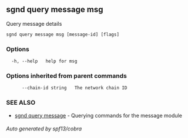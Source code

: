 ## sgnd query message msg

Query message details

```
sgnd query message msg [message-id] [flags]
```

### Options

```
  -h, --help   help for msg
```

### Options inherited from parent commands

```
      --chain-id string   The network chain ID
```

### SEE ALSO

* [sgnd query message](sgnd_query_message.md)	 - Querying commands for the message module

###### Auto generated by spf13/cobra
